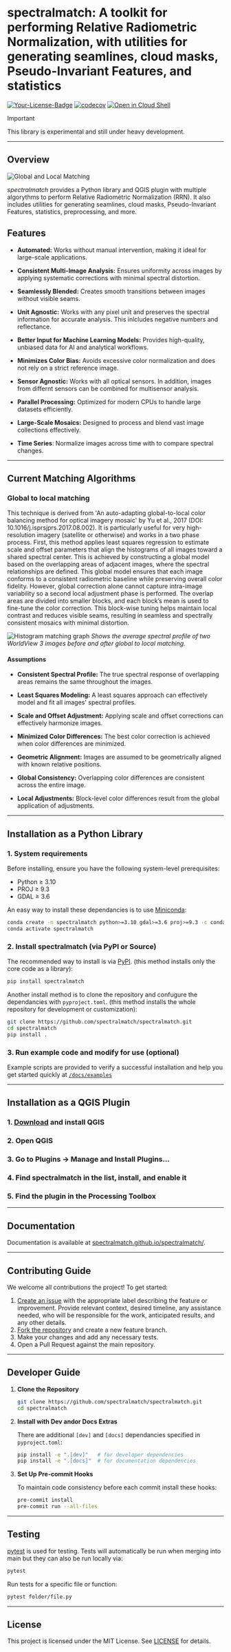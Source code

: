 # spectralmatch: A toolkit for performing Relative Radiometric Normalization, with utilities for generating seamlines, cloud masks, Pseudo-Invariant Features, and statistics

[![Your-License-Badge](https://img.shields.io/badge/License-MIT-green)](#)
[![codecov](https://codecov.io/gh/cankanoa/spatialmatch/graph/badge.svg?token=OKAM0BUUNS)](https://codecov.io/gh/cankanoa/spatialmatch)
[![Open in Cloud Shell](https://img.shields.io/badge/Launch-Google_Cloud_Shell-blue?logo=googlecloud)](https://ssh.cloud.google.com/cloudshell/editor?cloudshell_git_repo=https://github.com/spectralmatch/spectralmatch&cloudshell_working_dir=.&cloudshell_open_in_editor=docs/examples/example_global_to_local.py)

> [!IMPORTANT]
> This library is experimental and still under heavy development.
 
 ---

## Overview

![Global and Local Matching](./images/spectralmatch.png)

*spectralmatch* provides a Python library and QGIS plugin with multiple algorythms to perform Relative Radiometric Normalization (RRN). It also includes utilities for generating seamlines, cloud masks, Pseudo-Invariant Features, statistics, preprocessing, and more.

## Features

- **Automated:** Works without manual intervention, making it ideal for large-scale applications.

- **Consistent Multi-Image Analysis:** Ensures uniformity across images by applying systematic corrections with minimal spectral distortion.

- **Seamlessly Blended:** Creates smooth transitions between images without visible seams.

- **Unit Agnostic:** Works with any pixel unit and preserves the spectral information for accurate analysis. This inlcludes negative numbers and reflectance.

- **Better Input for Machine Learning Models:** Provides high-quality, unbiased data for AI and analytical workflows.

- **Minimizes Color Bias:** Avoids excessive color normalization and does not rely on a strict reference image.

- **Sensor Agnostic:** Works with all optical sensors. In addition, images from differnt sensors can be combined for multisensor analysis.

- **Parallel Processing:** Optimized for modern CPUs to handle large datasets efficiently.

- **Large-Scale Mosaics:** Designed to process and blend vast image collections effectively.
- **Time Series**: Normalize images across time with to compare spectral changes.

---

## Current Matching Algorithms

### Global to local matching
This technique is derived from 'An auto-adapting global-to-local color balancing method for optical imagery mosaic' by Yu et al., 2017 (DOI: 10.1016/j.isprsjprs.2017.08.002). It is particularly useful for very high-resolution imagery (satellite or otherwise) and works in a two phase process.
First, this method applies least squares regression to estimate scale and offset parameters that align the histograms of all images toward a shared spectral center. This is achieved by constructing a global model based on the overlapping areas of adjacent images, where the spectral relationships are defined. This global model ensures that each image conforms to a consistent radiometric baseline while preserving overall color fidelity.
However, global correction alone cannot capture intra-image variability so a second local adjustment phase is performed. The overlap areas are divided into smaller blocks, and each block’s mean is used to fine-tune the color correction. This block-wise tuning helps maintain local contrast and reduces visible seams, resulting in seamless and spectrally consistent mosaics with minimal distortion.


![Histogram matching graph](./images/matching_histogram.png)
*Shows the average spectral profile of two WorldView 3 images before and after global to local matching.*

#### Assumptions

- **Consistent Spectral Profile:** The true spectral response of overlapping areas remains the same throughout the images.

- **Least Squares Modeling:** A least squares approach can effectively model and fit all images' spectral profiles.

- **Scale and Offset Adjustment:** Applying scale and offset corrections can effectively harmonize images.

- **Minimized Color Differences:** The best color correction is achieved when color differences are minimized.

- **Geometric Alignment:** Images are assumed to be geometrically aligned with known relative positions.

- **Global Consistency:** Overlapping color differences are consistent across the entire image.

- **Local Adjustments:** Block-level color differences result from the global application of adjustments.

---

## Installation as a Python Library

### 1. System requirements
Before installing, ensure you have the following system-level prerequisites:

- Python ≥ 3.10
- PROJ ≥ 9.3
- GDAL ≥ 3.6

An easy way to install these dependancies is to use [Miniconda](https://www.anaconda.com/docs/getting-started/miniconda/install#quickstart-install-instructions):
```bash
conda create -n spectralmatch python>=3.10 gdal>=3.6 proj>=9.3 -c conda-forge
conda activate spectralmatch
```

### 2. Install spectralmatch (via PyPI or Source)

The recommended way to install is via [PyPI](https://pypi.org/). (this method installs only the core code as a library):

```bash
pip install spectralmatch
```


Another install method is to clone the repository and confugure the dependancies with `pyproject.toml`. (this method installs the whole repository for development or customization):

```bash
git clone https://github.com/spectralmatch/spectralmatch.git
cd spectralmatch
pip install .
```

### 3. Run example code and modify for use (optional)

Example scripts are provided to verify a successful installation and help you get started quickly at [`/docs/examples`](https://github.com/spectralmatch/spectralmatch/blob/main/docs/examples/)

---

## Installation as a QGIS Plugin

### 1. [Download](https://qgis.org/download/) and install QGIS
### 2.	Open QGIS
### 3.	Go to Plugins → Manage and Install Plugins…
### 4.	Find spectralmatch in the list, install, and enable it
### 5.	Find the plugin in the Processing Toolbox

---

## Documentation

Documentation is available at [spectralmatch.github.io/spectralmatch/](https://spectralmatch.github.io/spectralmatch/).

---

## Contributing Guide

We welcome all contributions the project! To get started:
1. [Create an issue](https://github.com/spectralmatch/spectralmatch/issues/new) with the appropriate label describing the feature or improvement. Provide relevant context, desired timeline, any assistance needed, who will be responsible for the work, anticipated results, and any other details.
2. [Fork the repository](https://github.com/spectralmatch/spectralmatch/fork) and create a new feature branch.
3. Make your changes and add any necessary tests.
4. Open a Pull Request against the main repository.

---

## Developer Guide

1. **Clone the Repository**  
   ```bash
   git clone https://github.com/spectralmatch/spectralmatch.git
   cd spectralmatch
   ```

2. **Install with Dev andor Docs Extras**

   There are additional `[dev]` and `[docs]` dependancies specified in `pyproject.toml`:

   ```bash
   pip install -e ".[dev]"   # for developer dependencies
   pip install -e ".[docs]"  # for documentation dependencies
   ```

3. **Set Up Pre-commit Hooks**

   To maintain code consistency before each commit install these hooks:

   ```bash
   pre-commit install
   pre-commit run --all-files
   ```

---

## Testing

[pytest](https://docs.pytest.org/) is used for testing. Tests will automatically be run when merging into main but they can also be run locally via:

```bash
pytest
```

Run tests for a specific file or function:

```bash
pytest folder/file.py
```

---

## License

This project is licensed under the MIT License. See [LICENSE](LICENSE.md) for details.